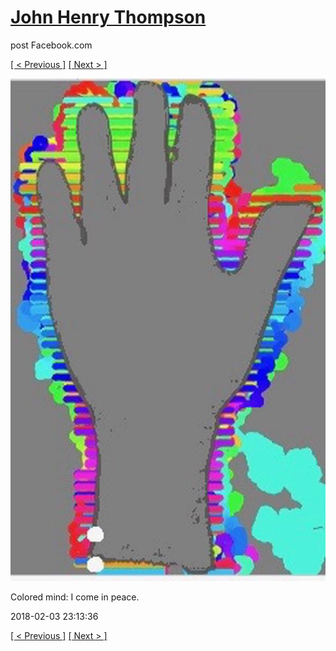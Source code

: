 # [John Henry Thompson](../README.md)
post Facebook.com

[[ < Previous ]](2018-02-08-1.md) [[ Next > ]](2018-02-01-1.md)

[![](../media/2018-02-03/Timeline-Photos-Colored-mind-I-come-in-peace.jpg)](../README.md)

Colored mind: I come in peace.

2018-02-03 23:13:36

[[ < Previous ]](2018-02-08-1.md) [[ Next > ]](2018-02-01-1.md)